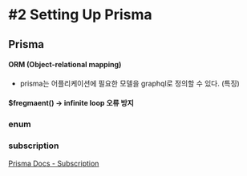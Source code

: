 # #2 Setting Up Prisma

## Prisma

#### ORM (Object-relational mapping)

- prisma는 어플리케이션에 필요한 모델을 graphql로 정의할 수 있다. (특징)

#### \$fregmaent() -> infinite loop 오류 방지

### enum

### subscription

[Prisma Docs - Subscription](https://www.prisma.io/docs/reference/prisma-api/subscriptions-aey0vohche/)
